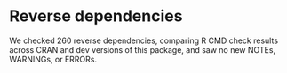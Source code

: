 # Reverse dependencies

We checked 260 reverse dependencies, comparing R CMD check results across CRAN and dev versions of this package, and saw no new NOTEs, WARNINGs, or ERRORs.
